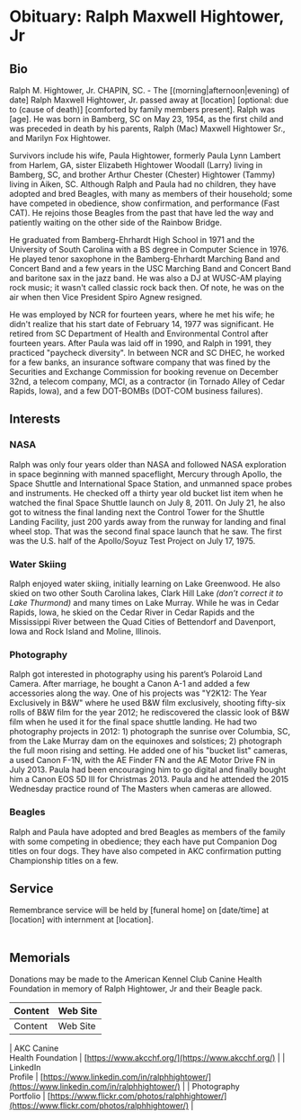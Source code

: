 # Obituary: Ralph Maxwell Hightower, Jr<br>

## Bio<br>

Ralph M. Hightower, Jr. CHAPIN, SC. -
The \[\(morning\|afternoon\|evening\) of date\] Ralph Maxwell Hightower, Jr. passed away at \[location\] \[optional: due to (cause of death)\] \[comforted by family members present\]. Ralph was \[age\]. He was born in Bamberg, SC on May 23, 1954, as the first child and was preceded in death by his parents, Ralph (Mac) Maxwell Hightower Sr., and Marilyn Fox Hightower. <br>

Survivors include his wife, Paula Hightower, formerly Paula Lynn Lambert from Harlem, GA, sister Elizabeth Hightower Woodall (Larry) living in Bamberg, SC, and brother Arthur Chester (Chester) Hightower (Tammy) living in Aiken, SC. Although Ralph and Paula had no children, they have adopted and bred Beagles, with many as members of their household; some have competed in obedience, show confirmation, and performance (Fast CAT). He rejoins those Beagles from the past that have led the way and patiently waiting on the other side of the Rainbow Bridge. <br>

He graduated from Bamberg-Ehrhardt High School in 1971 and the University of South Carolina with a BS degree in Computer Science in 1976. He played tenor saxophone in the Bamberg-Ehrhardt Marching Band and Concert Band and a few years in the USC Marching Band and Concert Band and baritone sax in the jazz band. 
He was also a DJ at WUSC-AM playing rock music; it wasn't called classic rock back then. Of note, he was on the air when then Vice President Spiro Agnew resigned. <br>

He was employed by NCR for fourteen years, where he met his wife; he didn't realize that his start date of February 14, 1977 was significant. He retired from SC Department of Health and Environmental Control after fourteen years. After Paula was laid off in 1990, and Ralph in 1991, they practiced "paycheck diversity". In between NCR and SC DHEC, he worked for a few banks, an insurance software company that was fined by the Securities and Exchange Commission for booking revenue on December 32nd, a telecom company, MCI, as a contractor (in Tornado Alley of Cedar Rapids,  Iowa), and a few DOT-BOMBs (DOT-COM business failures).<br>

## Interests
### NASA
Ralph was only four years older than NASA and followed NASA exploration in space beginning with manned spaceflight, Mercury through Apollo, the Space Shuttle and International Space Station, and unmanned space probes and instruments. He checked off a thirty year old bucket list item when he watched the final Space Shuttle launch on July 8, 2011. On July 21, he also got to witness the final landing next the Control Tower for the Shuttle Landing Facility, just 200 yards away from the runway for landing and final wheel stop. That was the second final space launch that he saw. The first was the U.S. half of the Apollo/Soyuz Test Project on July 17, 1975.<br>

### Water Skiing
Ralph enjoyed water skiing, initially learning on Lake Greenwood. He also skied on two other South Carolina lakes, Clark Hill Lake *(don’t correct it to Lake Thurmond)* and many times on Lake Murray. While he was in Cedar Rapids, Iowa, he skied on the Cedar River in Cedar Rapids and the Mississippi River between the Quad Cities of Bettendorf and Davenport, Iowa and Rock Island and Moline, Illinois.<br>

### Photography
Ralph got interested in photography using his parent’s Polaroid Land Camera. After marriage, he bought a Canon A-1 and added a few accessories along the way. One of his projects was "Y2K12: The Year Exclusively in B&W" where he used B&W film exclusively, shooting fifty-six rolls of B&W film for the year 2012; he rediscovered the classic look of B&W film when he used it for the final space shuttle landing. He had two photography projects in 2012: 1) photograph the sunrise over Columbia, SC, from the Lake Murray dam on the equinoxes and solstices; 2) photograph the full moon rising and setting. He added one of his "bucket list" cameras, a used Canon F-1N, with the AE Finder FN and the AE Motor Drive FN in July 2013. Paula had been encouraging him to go digital and finally bought him a Canon EOS 5D III for Christmas 2013. Paula and he attended the 2015 Wednesday practice round of The Masters when cameras are allowed. <br>

### Beagles
Ralph and Paula have adopted and bred Beagles as members of the family with some competing in obedience; they each have put Companion Dog titles on four dogs. They have also competed in AKC confirmation putting Championship titles on a few.<br>

## Service
Remembrance service will be held by \[funeral home\] on \[date/time\] at \[location\] with internment at \[location\].<br>
<br>

## Memorials
Donations may be made to the American Kennel Club Canine Health Foundation in memory of Ralph Hightower, Jr and their Beagle pack.<br>


| **Content** | **Web Site** |
|--------------|---------------|
| Content | Web Site |

| AKC Canine <br> Health Foundation | [https://www.akcchf.org/](https://www.akcchf.org/) |
| LinkedIn <br> Profile | [https://www.linkedin.com/in/ralphhightower/](https://www.linkedin.com/in/ralphhightower/) |
| Photography <br>Portfolio | [https://www.flickr.com/photos/ralphhightower/](https://www.flickr.com/photos/ralphhightower/) |
